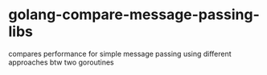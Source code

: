 # golang-compare-message-passing-libs
compares performance for simple message passing using different approaches btw two goroutines
